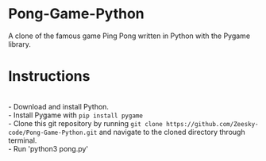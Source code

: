 # Pong-Game-Python
A clone of the famous game Ping Pong written in Python with the Pygame library.

Instructions
===============

<br> - Download and install Python.
<br> - Install Pygame with `pip install pygame`
<br> - Clone this git repository by running `git clone https://github.com/Zeesky-code/Pong-Game-Python.git` and navigate to the cloned directory through terminal.
<br> - Run 'python3 pong.py'

